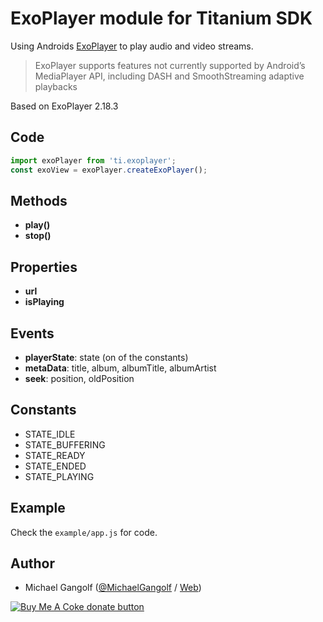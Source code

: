 # ExoPlayer module for Titanium SDK

Using Androids [ExoPlayer](https://exoplayer.dev/) to play audio and video streams.
> ExoPlayer supports features not currently supported by Android’s MediaPlayer API, including DASH and SmoothStreaming adaptive playbacks

Based on ExoPlayer 2.18.3

## Code

```js
import exoPlayer from 'ti.exoplayer';
const exoView = exoPlayer.createExoPlayer();
```

## Methods
* <b>play()</b>
* <b>stop()</b>

## Properties
* <b>url</b>
* <b>isPlaying</b>

## Events
* <b>playerState</b>: state (on of the constants)
* <b>metaData</b>: title, album, albumTitle, albumArtist
* <b>seek</b>: position, oldPosition

## Constants

* STATE_IDLE
* STATE_BUFFERING
* STATE_READY
* STATE_ENDED
* STATE_PLAYING


## Example

Check the `example/app.js` for code.


## Author

- Michael Gangolf ([@MichaelGangolf](https://twitter.com/MichaelGangolf) / [Web](http://migaweb.de))

<span class="badge-buymeacoffee"><a href="https://www.buymeacoffee.com/miga" title="donate"><img src="https://img.shields.io/badge/buy%20me%20a%20coke-donate-orange.svg" alt="Buy Me A Coke donate button" /></a></span>
